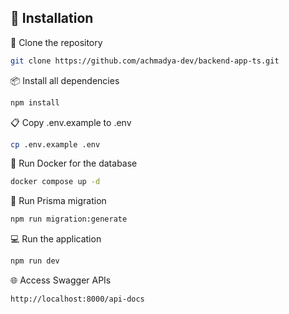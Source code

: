 <!-- 🚀 Installation
📂 Clone the repository

bash
Copy code
git clone https://github.com/achmadya-dev/backend-app-ts.git
📦 Install all dependencies

bash
Copy code
npm install
📋 Copy .env.example to .env

bash
Copy code
copy .env.example .env
🐳 Run Docker for the database

bash
Copy code
docker compose up -d
💻 Run the application

bash
Copy code
npm run dev -->

## 🚀 Installation
📂 Clone the repository

```bash
git clone https://github.com/achmadya-dev/backend-app-ts.git
```

📦 Install all dependencies

```bash
npm install
```

📋 Copy .env.example to .env

```bash
cp .env.example .env
```

🐳 Run Docker for the database

```bash
docker compose up -d
```

🔧 Run Prisma migration

```bash
npm run migration:generate
```

💻 Run the application

```bash
npm run dev
```

🌐 Access Swagger APIs
```bash
http://localhost:8000/api-docs
```